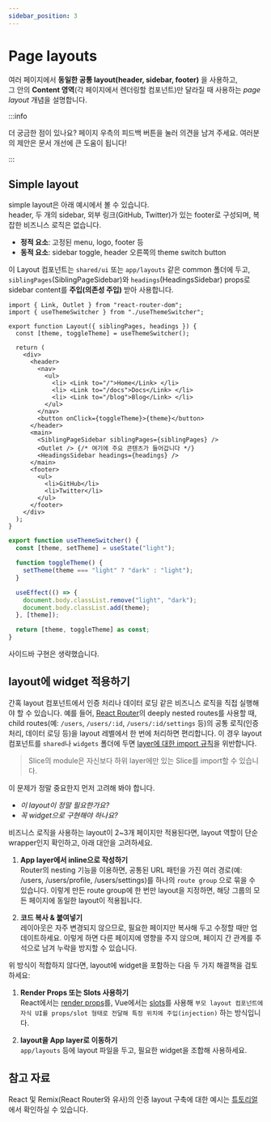 ```yaml
---
sidebar_position: 3
---
```


# Page layouts

여러 페이지에서 **동일한 공통 layout(header, sidebar, footer)** 을 사용하고,  
그 안의 **Content 영역**(각 페이지에서 렌더링할 컴포넌트)만 달라질 때 사용하는 _page layout_ 개념을 설명합니다.

:::info

더 궁금한 점이 있나요? 페이지 우측의 피드백 버튼을 눌러 의견을 남겨 주세요. 여러분의 제안은 문서 개선에 큰 도움이 됩니다!

:::

## Simple layout

simple layout은 아래 예시에서 볼 수 있습니다.  
header, 두 개의 sidebar, 외부 링크(GitHub, Twitter)가 있는 footer로 구성되며, 복잡한 비즈니스 로직은 없습니다.  

- **정적 요소**: 고정된 menu, logo, footer 등  
- **동적 요소**: sidebar toggle, header 오른쪽의 theme switch button  

이 Layout 컴포넌트는 `shared/ui` 또는 `app/layouts` 같은 common 폴더에 두고,  
`siblingPages`(SiblingPageSidebar)와 `headings`(HeadingsSidebar) props로 sidebar content를 **주입(의존성 주입)** 받아 사용합니다.

```tsx title="shared/ui/layout/Layout.tsx"
import { Link, Outlet } from "react-router-dom";
import { useThemeSwitcher } from "./useThemeSwitcher";

export function Layout({ siblingPages, headings }) {
  const [theme, toggleTheme] = useThemeSwitcher();

  return (
    <div>
      <header>
        <nav>
          <ul>
            <li> <Link to="/">Home</Link> </li>
            <li> <Link to="/docs">Docs</Link> </li>
            <li> <Link to="/blog">Blog</Link> </li>
          </ul>
        </nav>
        <button onClick={toggleTheme}>{theme}</button>
      </header>
      <main>
        <SiblingPageSidebar siblingPages={siblingPages} />
        <Outlet /> {/* 여기에 주요 콘텐츠가 들어갑니다 */}
        <HeadingsSidebar headings={headings} />
      </main>
      <footer>
        <ul>
          <li>GitHub</li>
          <li>Twitter</li>
        </ul>
      </footer>
    </div>
  );
}
```

```ts title="shared/ui/layout/useThemeSwitcher.ts"
export function useThemeSwitcher() {
  const [theme, setTheme] = useState("light");

  function toggleTheme() {
    setTheme(theme === "light" ? "dark" : "light");
  }

  useEffect(() => {
    document.body.classList.remove("light", "dark");
    document.body.classList.add(theme);
  }, [theme]);

  return [theme, toggleTheme] as const;
}
```

사이드바 구현은 생략했습니다.

## layout에 widget 적용하기

간혹 layout 컴포넌트에서 인증 처리나 데이터 로딩 같은 비즈니스 로직을 직접 실행해야 할 수 있습니다.
예를 들어, [React Router][ext-react-router]의 deeply nested routes를 사용할 때, child routes(예: `/users`, `/users/:id`, `/users/:id/settings` 등)의 공통 로직(인증 처리, 데이터 로딩 등)을 layout 레벨에서 한 번에 처리하면 편리합니다.
이 경우 layout 컴포넌트를 `shared`나 `widgets` 폴더에 두면 [layer에 대한 import 규칙][import-rule-on-layers]을 위반합니다.

> Slice의 module은 자신보다 하위 layer에만 있는 Slice를 import할 수 있습니다.

이 문제가 정말 중요한지 먼저 고려해 봐야 합니다.

- _이 layout이 정말 필요한가요?_
- _꼭 widget으로 구현해야 하나요?_

비즈니스 로직을 사용하는 layout이 2~3개 페이지만 적용된다면, layout 역할이 단순 wrapper인지 확인하고, 아래 대안을 고려하세요.

1. **App layer에서 inline으로 작성하기**  
    Router의 nesting 기능을 이용하면, 공통된 URL 패턴을 가진 여러 경로(예: /users, /users/profile, /users/settings)를 하나의 `route group` 으로 묶을 수 있습니다. 이렇게 만든 route group에 한 번만 layout을 지정하면, 해당 그룹의 모든 페이지에 동일한 layout이 적용됩니다.

2. **코드 복사 & 붙여넣기**  
   레이아웃은 자주 변경되지 않으므로, 필요한 페이지만 복사해 두고 수정할 때만 업데이트하세요.
   이렇게 하면 다른 페이지에 영향을 주지 않으며, 페이지 간 관계를 주석으로 남겨 누락을 방지할 수 있습니다.

위 방식이 적합하지 않다면, layout에 widget을 포함하는 다음 두 가지 해결책을 검토하세요:

1. **Render Props 또는 Slots 사용하기**  
   React에서는 [render props][ext-render-props]를, Vue에서는 [slots][ext-vue-slots]를 사용해 `부모 layout 컴포넌트에 자식 UI를 props/slot 형태로 전달해 특정 위치에 주입(injection)` 하는 방식입니다.

2. **layout을 App layer로 이동하기**  
   `app/layouts` 등에 layout 파일을 두고, 필요한 widget을 조합해 사용하세요.

## 참고 자료

React 및 Remix(React Router와 유사)의 인증 layout 구축에 대한 예시는 [튜토리얼][tutorial]에서 확인하실 수 있습니다.

[tutorial]: /docs/get-started/tutorial
[import-rule-on-layers]: /docs/reference/layers#import-rule-on-layers
[ext-react-router]: https://reactrouter.com/
[ext-render-props]: https://www.patterns.dev/react/render-props-pattern/
[ext-vue-slots]: https://vuejs.org/guide/components/slots

